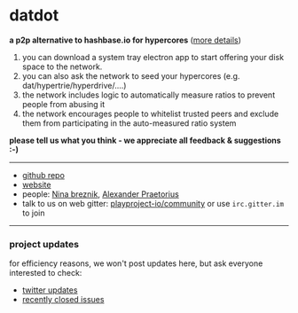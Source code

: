 # datdot

**a p2p alternative to hashbase.io for hypercores** ([more details](https://hackmd.io/@serapath/BkAx8J8cH#/))
1. you can download a system tray electron app to start offering your disk space to the network.
2. you can also ask the network to seed your hypercores (e.g. dat/hypertrie/hyperdrive/....)
3. the network includes logic to automatically measure ratios to prevent people from abusing it
4. the network encourages people to whitelist trusted peers and exclude them from participating in the auto-measured ratio system

**please tell us what you think - we appreciate all feedback & suggestions :-)**

---


* [github repo](https://github.com/playproject-io/datdot)
* [website](https://playproject.io/datdot/)
* people: [Nina breznik](https://github.com/ninabreznik), [Alexander Praetorius](https://github.com/serapath)
* talk to us on web gitter: [playproject-io/community](https://gitter.im/playproject-io/community) or use `irc.gitter.im` to join

---

### project updates
for efficiency reasons, we won't post updates here, but ask everyone interested to check:

* [twitter updates](https://twitter.com/SmartContractC3)
* [recently closed issues](https://github.com/playproject-io/datdot/issues?q=is%3Aissue+is%3Aclosed)
